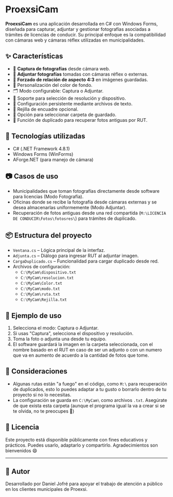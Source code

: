 # ProexsiCam

**ProexsiCam** es una aplicación desarrollada en C# con Windows Forms, diseñada para capturar, adjuntar y gestionar fotografías asociadas a trámites de licencias de conducir. Su principal enfoque es la compatibilidad con cámaras web y cámaras réflex utilizadas en municipalidades.

## ✨ Características

- 📸 **Captura de fotografías** desde cámara web.
- 📂 **Adjuntar fotografías** tomadas con cámaras réflex o externas.
- 📐 **Forzado de relación de aspecto 4:3** en imágenes guardadas.
- 🎨 Personalización del color de fondo.
- 🗂️ Modo configurable: Captura o Adjuntar.
- 📏 Soporte para selección de resolución y dispositivo.
- 📄 Configuración persistente mediante archivos de texto.
- 🔳 Rejilla de encuadre opcional.
- 📁 Opción para seleccionar carpeta de guardado.
- 🔁 Función de duplicado para recuperar fotos antiguas por RUT.

## 🧰 Tecnologías utilizadas

- C# (.NET Framework 4.8.1)
- Windows Forms (WinForms)
- AForge.NET (para manejo de cámara)

## 📷 Casos de uso

- Municipalidades que toman fotografías directamente desde software para licencias (Modo Fotografía).
- Oficinas donde se recibe la fotografía desde cámaras externas y se desea almacenarlas uniformemente (Modo Adjuntar).
- Recuperación de fotos antiguas desde una red compartida (`M:\LICENCIA DE CONDUCIR\Fotos\fotosres\`) para trámites de duplicado.

## 📦 Estructura del proyecto

- `Ventana.cs` – Lógica principal de la interfaz.
- `Adjunta.cs` – Diálogo para ingresar RUT al adjuntar imagen.
- `CargaDuplicado.cs` – Funcionalidad para cargar duplicado desde red.
- Archivos de configuración:
  - `C:\MyCam\dispositivo.txt`
  - `C:\MyCam\resolucion.txt`
  - `C:\MyCam\Color.txt`
  - `C:\MyCam\modo.txt`
  - `C:\MyCam\ruta.txt`
  - `C:\MyCam\Rejilla.txt`

## 📁 Ejemplo de uso

1. Selecciona el modo: Captura o Adjuntar.
2. Si usas "Captura", selecciona el dispositivo y resolución.
3. Toma la foto o adjunta una desde tu equipo.
4. El software guardará la imagen en la carpeta seleccionada, con el nombre basado en el RUT en caso de ser un adjunto o con un numero que va en aumento de acuerdo a la cantidad de fotos que tome.

## 🛑 Consideraciones

- Algunas rutas están "a fuego" en el código, como `M:\` para recuperación de duplicados, esto lo puedes adaptar a tu gusto o borrarlo dentro de tu proyecto si no lo necesitas.
- La configuración se guarda en `C:\MyCam\` como archivos `.txt`. Asegúrate de que exista esta carpeta (aunque el programa igual la va a crear si se te olvida, no te preocupes 👀)

## 🧾 Licencia

Este proyecto está disponible públicamente con fines educativos y prácticos. Puedes usarlo, adaptarlo y compartirlo. Agradecimientos son bienvenidos 😄

---

## 🙌 Autor

Desarrollado por Daniel Jofré para apoyar el trabajo de atención a público en los clientes municipales de Proexsi.
